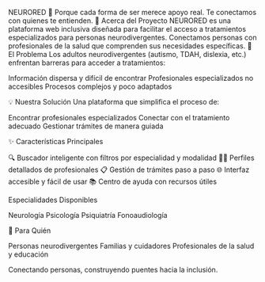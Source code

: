 NEURORED 🧠 Porque cada forma de ser merece apoyo real. Te conectamos con quienes te entienden. 🎯 Acerca del Proyecto NEURORED es una plataforma web inclusiva diseñada para facilitar el acceso a tratamientos especializados para personas neurodivergentes. Conectamos personas con profesionales de la salud que comprenden sus necesidades específicas. 🚨 El Problema Los adultos neurodivergentes (autismo, TDAH, dislexia, etc.) enfrentan barreras para acceder a tratamientos:

Información dispersa y difícil de encontrar Profesionales especializados no accesibles Procesos complejos y poco adaptados

💡 Nuestra Solución Una plataforma que simplifica el proceso de:

Encontrar profesionales especializados Conectar con el tratamiento adecuado Gestionar trámites de manera guiada

✨ Características Principales

🔍 Buscador inteligente con filtros por especialidad y modalidad 👨‍⚕️ Perfiles detallados de profesionales 📋 Gestión de trámites paso a paso 🌐 Interfaz accesible y fácil de usar 📚 Centro de ayuda con recursos útiles

Especialidades Disponibles

Neurología Psicología Psiquiatría Fonoaudiología

👥 Para Quién

Personas neurodivergentes Familias y cuidadores Profesionales de la salud y educación

Conectando personas, construyendo puentes hacia la inclusión.
